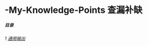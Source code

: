 # -My-Knowledge-Points 查漏补缺

##### 目录

###### 1 [通用输出](http://192.168.0.175:1111/yd/net_protocal_doc/blob/master/api/%E9%80%9A%E7%94%A8%E8%BE%93%E5%87%BA.md)

